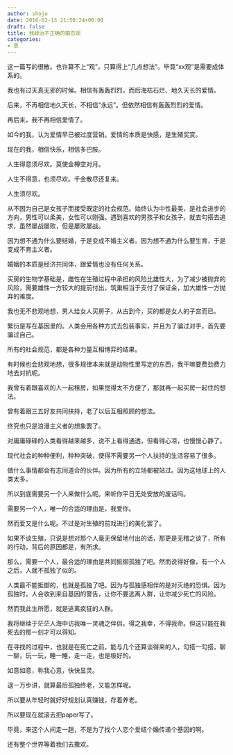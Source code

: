 ```yaml
---
author: shojo
date: 2016-02-13 21:50:24+00:00
draft: false
title: 我政治不正确的婚恋观
categories:
- 思
---
```


这一篇写的很散。也许算不上“观”，只算得上“几点想法”。毕竟“xx观”是需要成体系的。

我也有过天真无邪的时候。相信有轰轰烈烈，而后海枯石烂、地久天长的爱情。

后来，不再相信地久天长，不相信“永远”。但依然相信有轰轰烈烈的爱情。

再后来，我不再相信爱情了。

如今的我，认为爱情早已被过度营销。爱情的本质是快感，是生殖奖赏。

现在的我，相信快乐，相信多巴胺。

人生得意须尽欢。莫使金樽空对月。

人生不得意，也须尽欢。千金散尽还复来。

人生须尽欢。

从不因为自己是女孩子而接受既定的社会规范。始终认为中性最美，是社会进步的方向，男性可以柔美，女性可以刚强。遇到喜欢的男孩子和女孩子，就去勾搭去追求，虽然屡战屡败，但是屡败屡战。

因为想不通为什么要结婚，于是变成不婚主义者。因为想不通为什么要生育，于是变成不育主义者。

婚姻的本质是经济共同体，跟爱情也没有任何关系。

买房的生物学基础是，雌性在生殖过程中承担的风险比雄性大，为了减少被抛弃的风险，需要雄性一方较大的提前付出，筑巢相当于支付了保证金，加大雄性一方抛弃的难度。

我也无不悲观地想，男人给女人买房子，从古到今，买的都是女人的子宫而已。

繁衍是写在基因里的。人类会用各种方式去包装事实，并且为了骗过对手，首先要骗过自己。

所有的社会规范，都是各种力量互相博弈的结果。

有时候也会悲观地想，很多规律本来就是动物性里写定的东西，我干嘛要费劲费力地去对抗呢。

我曾有着跟喜欢的人一起租房，如果觉得太不方便了，那就再一起买房一起住的想法。

曾有着跟三五好友共同扶持，老了以后互相照顾的想法。

终究也只是浪漫主义者的想象罢了。

对庸庸碌碌的人类看得越来越多，说不上看得通透，但看得心凉，也慢慢心静了。

现代社会的种种便利，种种突破，使得不需要另一个人扶持的生活容易了很多。

做什么事情都会有志同道合的伙伴。因为所有的立场都被站过。因为这地球上的人类太多。

所以到底需要另一个人来做什么呢。来听你平日无处安放的废话吗。

需要另一个人，唯一的合适的理由是，我爱你。

然而爱又是什么呢。不过是对生殖的前戏进行的美化罢了。

如果不谈生殖，只说是想对那个人毫无保留地付出的话，那更是无稽之谈了，所有的行动，背后的原因都是，有所求。

那么，需要一个人，最合适的理由是共同抵御孤独了吧。然而说得好像，有一个人之后，人就不孤独了似的。

人类最不能抵御的，也就是孤独了吧。因为与孤独感相伴的是对灭绝的恐惧。因为孤独时，人会收到来自基因的警告，让你不要逃离人群，让你减少死亡的风险。

然而我此生所愿，就是逃离疯狂的人群。

我将继续于茫茫人海中访我唯一灵魂之伴侣。得之我幸，不得我命。但这只能在我死去的那一刻才可以得知。

在寻找的过程中，也就是在死亡之前，能与几个还算谈得来的人，勾搭一勾搭，聊一聊，玩一玩，睡一睡，走一走，也是极好的。

如意如意，称我心意，快快显灵。

退一万步讲，就算最后孤独终老，又能怎样呢。

所以要从年轻时就好好规划认真赚钱，存着养老。

所以要现在就滚去把paper写了。

毕竟，来这个人间走一趟，不是为了找个人恋个爱结个婚传递个基因的啊。

还有整个世界等着我们去撒欢。

 
